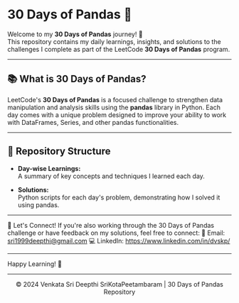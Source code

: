 # 30 Days of Pandas 🐼

Welcome to my **30 Days of Pandas** journey! 🚀  
This repository contains my daily learnings, insights, and solutions to the challenges I complete as part of the LeetCode **30 Days of Pandas** program. 

---

## 📚 What is 30 Days of Pandas?

LeetCode's **30 Days of Pandas** is a focused challenge to strengthen data manipulation and analysis skills using the **pandas** library in Python. Each day comes with a unique problem designed to improve your ability to work with DataFrames, Series, and other pandas functionalities.

---

## 📖 Repository Structure

- **Day-wise Learnings:**  
  A summary of key concepts and techniques I learned each day.
  
- **Solutions:**  
  Python scripts for each day's problem, demonstrating how I solved it using pandas.

---

🚀 Let's Connect!
If you're also working through the 30 Days of Pandas challenge or have feedback on my solutions, feel free to connect:
📧 Email: sri1999deepthi@gmail.com
💻 LinkedIn: https://www.linkedin.com/in/dvskp/

---

Happy Learning! 🎉

---

<p align="center">&copy; 2024 Venkata Sri Deepthi SriKotaPeetambaram | 30 Days of Pandas Repository</p>


